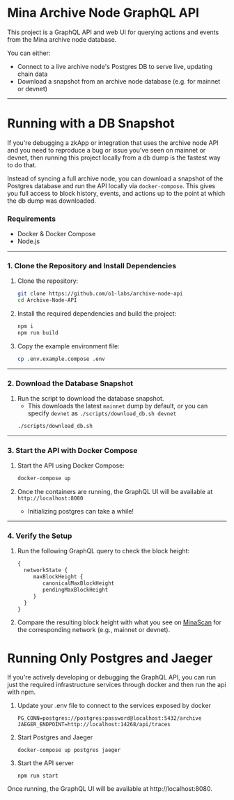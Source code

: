 # Mina Archive Node GraphQL API

This project is a GraphQL API and web UI for querying actions and events from the Mina archive node database.


You can either:
- Connect to a live archive node's Postgres DB to serve live, updating chain data
- Download a snapshot from an archive node database (e.g. for mainnet or devnet)

---

# Running with a DB Snapshot
If you're debugging a zkApp or integration that uses the archive node API and you need to reproduce a bug or issue you've seen on mainnet or devnet, then running this project locally from a db dump is the fastest way to do that.

Instead of syncing a full archive node, you can download a snapshot of the Postgres database and run the API locally via `docker-compose`. This gives you full access to block history, events, and actions up to the point at which the db dump was downloaded.


### Requirements
- Docker & Docker Compose
- Node.js
---

### 1. Clone the Repository and Install Dependencies

1. Clone the repository:
    ```bash
    git clone https://github.com/o1-labs/archive-node-api
    cd Archive-Node-API
    ```

2. Install the required dependencies and build the project:
    ```bash
    npm i
    npm run build
    ```

3. Copy the example environment file:
    ```bash
    cp .env.example.compose .env
    ```

---

### 2. Download the Database Snapshot

1. Run the script to download the database snapshot. 
    - This downloads the latest `mainnet` dump by default, or you can specify `devnet` as `./scripts/download_db.sh devnet`
    ```bash
    ./scripts/download_db.sh
    ```
---

### 3. Start the API with Docker Compose

1. Start the API using Docker Compose:
    ```bash
    docker-compose up
    ```

2. Once the containers are running, the GraphQL UI will be available at `http://localhost:8080`
    - Initializing postgres can take a while!
---

### 4. Verify the Setup

1. Run the following GraphQL query to check the block height:
    ```graphql
    {
      networkState {
         maxBlockHeight {
            canonicalMaxBlockHeight
            pendingMaxBlockHeight
         }
      }
    }
    ```

2. Compare the resulting block height with what you see on [MinaScan](https://minascan.io/mainnet/home) for the corresponding network (e.g., mainnet or devnet).


# Running Only Postgres and Jaeger
If you're actively developing or debugging the GraphQL API, you can run just the required infrastructure services through docker and then run the api with npm. 

1. Update your .env file to connect to the services exposed by docker
    ```shell
    PG_CONN=postgres://postgres:password@localhost:5432/archive
    JAEGER_ENDPOINT=http://localhost:14268/api/traces
    ```
2. Start Postgres and Jaeger
    ```shell
    docker-compose up postgres jaeger
    ```
3. Start the API server 
    ```shell
    npm run start
    ```
Once running, the GraphQL UI will be available at http://localhost:8080.